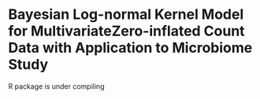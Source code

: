 # Bayesian Log-normal Kernel Model for MultivariateZero-inflated Count Data with Application to Microbiome Study

R package is under compiling 
